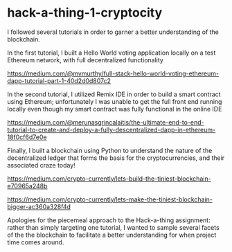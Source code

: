 # hack-a-thing-1-cryptocity
I followed several tutorials in order to garner a better understanding of the blockchain.

In the first tutorial, I built a Hello World voting application locally on a test Ethereum network, with full decentralized functionality

https://medium.com/@mvmurthy/full-stack-hello-world-voting-ethereum-dapp-tutorial-part-1-40d2d0d807c2

In the second tutorial, I utilized Remix IDE in order to build a smart contract using Ethereum; unfortunately I was unable to get the full front end running locally even though my smart contract was fully functional in the online IDE

https://medium.com/@merunasgrincalaitis/the-ultimate-end-to-end-tutorial-to-create-and-deploy-a-fully-descentralized-dapp-in-ethereum-18f0cf6d7e0e

Finally, I built a blockchain using Python to understand the nature of the decentralized ledger that forms the basis for the cryptocurrencies, and their associated craze today!

https://medium.com/crypto-currently/lets-build-the-tiniest-blockchain-e70965a248b

https://medium.com/crypto-currently/lets-make-the-tiniest-blockchain-bigger-ac360a328f4d

Apologies for the piecemeal approach to the Hack-a-thing assignment: rather than simply targeting one tutorial, I wanted to sample several facets of the the blockchain to facilitate a better understanding for when project time comes around.
